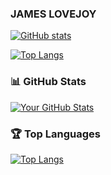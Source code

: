 ### JAMES LOVEJOY

<!-- This covers all my generic github stats -->
[![GitHub stats](https://github-readme-stats.vercel.app/api?username=jlovejo2&show_icons=true&theme=dark&hide=contribs,stars&text_color=00D100)](https://github.com/jlovejo2)

<!-- Covers my lanuage usage -->
[![Top Langs](https://github-readme-stats.vercel.app/api/top-langs/?username=jlovejo2&show_icons=true&theme=dark&text_color=00D100)](https://github.com/jlovejo2)


### 📊 GitHub Stats

[![Your GitHub Stats](https://github-readme-stats.vercel.app/api?username=jlovejo2)](https://github.com/anuraghazra/github-readme-stats)   


### 🏆 Top Languages

[![Top Langs](https://github-readme-stats.vercel.app/api/top-langs/?username=jlovejo2)](https://github.com/anuraghazra/github-readme-stats)   


<!--
**jlovejo2/jlovejo2** is a ✨ _special_ ✨ repository because its `README.md` (this file) appears on your GitHub profile.

Here are some ideas to get you started:

- 🔭 I’m currently working on ...
- 🌱 I’m currently learning ...
- 👯 I’m looking to collaborate on ...
- 🤔 I’m looking for help with ...
- 💬 Ask me about ...
- 📫 How to reach me: ...
- 😄 Pronouns: ...
- ⚡ Fun fact: ...
-->
